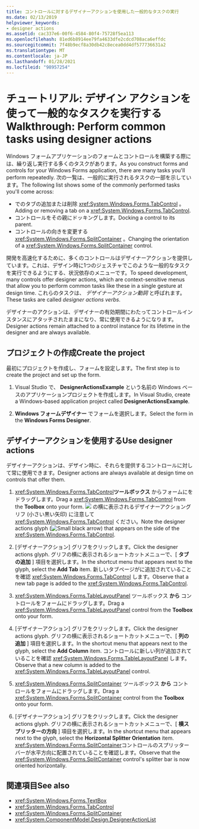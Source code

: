 ```yaml
---
title: コントロールに対するデザイナーアクションを使用した一般的なタスクの実行
ms.date: 02/13/2019
helpviewer_keywords:
- designer actions
ms.assetid: cac337e6-00f6-4584-80f4-75728f5ea113
ms.openlocfilehash: 81ed6b8914ee79fa4633dfe2cdcd708aca6effdc
ms.sourcegitcommit: 7f48b9ecf8a30db42c8ecea0dd4df577736631a2
ms.translationtype: MT
ms.contentlocale: ja-JP
ms.lasthandoff: 01/28/2021
ms.locfileid: "98957254"
---
```

# <a name="walkthrough-perform-common-tasks-using-designer-actions"></a><span data-ttu-id="e37c3-102">チュートリアル: デザイン アクションを使って一般的なタスクを実行する</span><span class="sxs-lookup"><span data-stu-id="e37c3-102">Walkthrough: Perform common tasks using designer actions</span></span>

<span data-ttu-id="e37c3-103">Windows フォームアプリケーションのフォームとコントロールを構築する際には、繰り返し実行する多くのタスクがあります。</span><span class="sxs-lookup"><span data-stu-id="e37c3-103">As you construct forms and controls for your Windows Forms application, there are many tasks you'll perform repeatedly.</span></span> <span data-ttu-id="e37c3-104">次の一覧は、一般的に実行されるタスクの一部を示しています。</span><span class="sxs-lookup"><span data-stu-id="e37c3-104">The following list shows some of the commonly performed tasks you'll come across:</span></span>

- <span data-ttu-id="e37c3-105">でのタブの追加または削除 <xref:System.Windows.Forms.TabControl> 。</span><span class="sxs-lookup"><span data-stu-id="e37c3-105">Adding or removing a tab on a <xref:System.Windows.Forms.TabControl>.</span></span>
- <span data-ttu-id="e37c3-106">コントロールをその親にドッキングします。</span><span class="sxs-lookup"><span data-stu-id="e37c3-106">Docking a control to its parent.</span></span>
- <span data-ttu-id="e37c3-107">コントロールの向きを変更する <xref:System.Windows.Forms.SplitContainer> 。</span><span class="sxs-lookup"><span data-stu-id="e37c3-107">Changing the orientation of a <xref:System.Windows.Forms.SplitContainer> control.</span></span>

<span data-ttu-id="e37c3-108">開発を高速化するために、多くのコントロールはデザイナーアクションを提供しています。これは、デザイン時に1つのジェスチャでこのような一般的なタスクを実行できるようにする、状況依存のメニューです。</span><span class="sxs-lookup"><span data-stu-id="e37c3-108">To speed development, many controls offer designer actions, which are context-sensitive menus that allow you to perform common tasks like these in a single gesture at design time.</span></span> <span data-ttu-id="e37c3-109">これらのタスクは、 *デザイナーアクション動詞* と呼ばれます。</span><span class="sxs-lookup"><span data-stu-id="e37c3-109">These tasks are called *designer actions verbs*.</span></span>

<span data-ttu-id="e37c3-110">デザイナーのアクションは、デザイナーの有効期間にわたってコントロールインスタンスにアタッチされたままになり、常に使用できるようになります。</span><span class="sxs-lookup"><span data-stu-id="e37c3-110">Designer actions remain attached to a control instance for its lifetime in the designer and are always available.</span></span>

## <a name="create-the-project"></a><span data-ttu-id="e37c3-111">プロジェクトの作成</span><span class="sxs-lookup"><span data-stu-id="e37c3-111">Create the project</span></span>

<span data-ttu-id="e37c3-112">最初にプロジェクトを作成し、フォームを設定します。</span><span class="sxs-lookup"><span data-stu-id="e37c3-112">The first step is to create the project and set up the form.</span></span>

1. <span data-ttu-id="e37c3-113">Visual Studio で、 **DesignerActionsExample** という名前の Windows ベースのアプリケーションプロジェクトを作成します。</span><span class="sxs-lookup"><span data-stu-id="e37c3-113">In Visual Studio, create a Windows-based application project called **DesignerActionsExample**.</span></span>

2. <span data-ttu-id="e37c3-114">**Windows フォームデザイナー** でフォームを選択します。</span><span class="sxs-lookup"><span data-stu-id="e37c3-114">Select the form in the **Windows Forms Designer**.</span></span>

## <a name="use-designer-actions"></a><span data-ttu-id="e37c3-115">デザイナーアクションを使用する</span><span class="sxs-lookup"><span data-stu-id="e37c3-115">Use designer actions</span></span>

<span data-ttu-id="e37c3-116">デザイナーアクションは、デザイン時に、それらを提供するコントロールに対して常に使用できます。</span><span class="sxs-lookup"><span data-stu-id="e37c3-116">Designer actions are always available at design time on controls that offer them.</span></span>

1. <span data-ttu-id="e37c3-117"><xref:System.Windows.Forms.TabControl>**ツールボックス** からフォームにをドラッグします。</span><span class="sxs-lookup"><span data-stu-id="e37c3-117">Drag a <xref:System.Windows.Forms.TabControl> from the **Toolbox** onto your form.</span></span> <span data-ttu-id="e37c3-118">![ ](./media/designer-actions-glyph.gif) の横に表示されるデザイナーアクショングリフ (小さい黒い矢印) に注意して <xref:System.Windows.Forms.TabControl> ください。</span><span class="sxs-lookup"><span data-stu-id="e37c3-118">Note the designer actions glyph (![Small black arrow](./media/designer-actions-glyph.gif)) that appears on the side of the <xref:System.Windows.Forms.TabControl>.</span></span>

2. <span data-ttu-id="e37c3-119">[デザイナーアクション] グリフをクリックします。</span><span class="sxs-lookup"><span data-stu-id="e37c3-119">Click the designer actions glyph.</span></span> <span data-ttu-id="e37c3-120">グリフの横に表示されるショートカットメニューで、[ **タブの追加** ] 項目を選択します。</span><span class="sxs-lookup"><span data-stu-id="e37c3-120">In the shortcut menu that appears next to the glyph, select the **Add Tab** item.</span></span> <span data-ttu-id="e37c3-121">新しいタブページがに追加されていることを確認 <xref:System.Windows.Forms.TabControl> します。</span><span class="sxs-lookup"><span data-stu-id="e37c3-121">Observe that a new tab page is added to the <xref:System.Windows.Forms.TabControl>.</span></span>

3. <span data-ttu-id="e37c3-122"><xref:System.Windows.Forms.TableLayoutPanel> ツールボックス **から** コントロールをフォームにドラッグします。</span><span class="sxs-lookup"><span data-stu-id="e37c3-122">Drag a <xref:System.Windows.Forms.TableLayoutPanel> control from the **Toolbox** onto your form.</span></span>

4. <span data-ttu-id="e37c3-123">[デザイナーアクション] グリフをクリックします。</span><span class="sxs-lookup"><span data-stu-id="e37c3-123">Click the designer actions glyph.</span></span> <span data-ttu-id="e37c3-124">グリフの横に表示されるショートカットメニューで、[ **列の追加** ] 項目を選択します。</span><span class="sxs-lookup"><span data-stu-id="e37c3-124">In the shortcut menu that appears next to the glyph, select the **Add Column** item.</span></span> <span data-ttu-id="e37c3-125">コントロールに新しい列が追加されていることを確認 <xref:System.Windows.Forms.TableLayoutPanel> します。</span><span class="sxs-lookup"><span data-stu-id="e37c3-125">Observe that a new column is added to the <xref:System.Windows.Forms.TableLayoutPanel> control.</span></span>

5. <span data-ttu-id="e37c3-126"><xref:System.Windows.Forms.SplitContainer> ツールボックス **から** コントロールをフォームにドラッグします。</span><span class="sxs-lookup"><span data-stu-id="e37c3-126">Drag a <xref:System.Windows.Forms.SplitContainer> control from the **Toolbox** onto your form.</span></span>

6. <span data-ttu-id="e37c3-127">[デザイナーアクション] グリフをクリックします。</span><span class="sxs-lookup"><span data-stu-id="e37c3-127">Click the designer actions glyph.</span></span> <span data-ttu-id="e37c3-128">グリフの横に表示されるショートカットメニューで、[ **横スプリッターの方向** ] 項目を選択します。</span><span class="sxs-lookup"><span data-stu-id="e37c3-128">In the shortcut menu that appears next to the glyph, select the **Horizontal Splitter Orientation** item.</span></span> <span data-ttu-id="e37c3-129"><xref:System.Windows.Forms.SplitContainer>コントロールのスプリッターバーが水平方向に配置されていることを確認します。</span><span class="sxs-lookup"><span data-stu-id="e37c3-129">Observe that the <xref:System.Windows.Forms.SplitContainer> control's splitter bar is now oriented horizontally.</span></span>

## <a name="see-also"></a><span data-ttu-id="e37c3-130">関連項目</span><span class="sxs-lookup"><span data-stu-id="e37c3-130">See also</span></span>

- <xref:System.Windows.Forms.TextBox>
- <xref:System.Windows.Forms.TabControl>
- <xref:System.Windows.Forms.SplitContainer>
- <xref:System.ComponentModel.Design.DesignerActionList>
